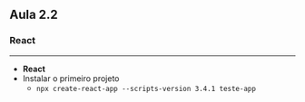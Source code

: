 ## Aula 2.2
### React
---
- **React**
- Instalar o primeiro projeto
	- `npx create-react-app --scripts-version 3.4.1 teste-app`
